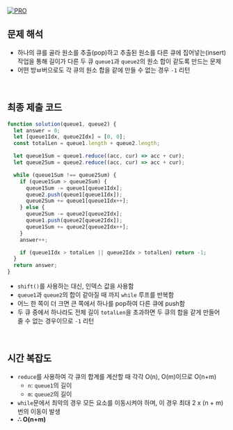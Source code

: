[![PRO]][Link]

## 문제 해석

- 하나의 큐를 골라 원소를 추출(pop)하고 추출된 원소를 다른 큐에 집어넣는(insert) 작업을 통해 길이가 다른 두 큐 `queue1`과 `queue2`의 원소 합이 같도록 만드는 문제
- 어떤 방ㅂ버으로도 각 큐의 원소 합을 같에 만들 수 없는 경우 `-1` 리턴

<br>

## 최종 제출 코드

```javascript
function solution(queue1, queue2) {
  let answer = 0;
  let [queue1Idx, queue2Idx] = [0, 0];
  const totalLen = queue1.length + queue2.length;

  let queue1Sum = queue1.reduce((acc, cur) => acc + cur);
  let queue2Sum = queue2.reduce((acc, cur) => acc + cur);

  while (queue1Sum !== queue2Sum) {
    if (queue1Sum > queue2Sum) {
      queue1Sum -= queue1[queue1Idx];
      queue2.push(queue1[queue1Idx]);
      queue2Sum += queue1[queue1Idx++];
    } else {
      queue2Sum -= queue2[queue2Idx];
      queue1.push(queue2[queue2Idx]);
      queue1Sum += queue2[queue2Idx++];
    }
    answer++;

    if (queue1Idx > totalLen || queue2Idx > totalLen) return -1;
  }
  return answer;
}
```

- `shift()`를 사용하는 대신, 인덱스 값을 사용함
- `queue1`과 `queue2`의 합이 같아질 때 까지 `while` 루프를 반복함
- 어느 한 쪽이 더 크면 큰 쪽에서 하나를 pop하여 다른 큐에 push함
- 두 큐 중에서 하나라도 전체 길이 `totalLen`을 초과하면 두 큐의 합을 같게 만들어 줄 수 없는 경우이므로 `-1` 리턴

<br>

## 시간 복잡도

- `reduce`를 사용하여 각 큐의 합계를 계산할 때 각각 O(n), O(m)이므로 O(n+m)
  - `n`: `queue1`의 길이
  - `m`: `queue2`의 길이
- `while`문에서 최악의 경우 모든 요소를 이동시켜야 하며, 이 경우 최대 2 x (n + m)번의 이동이 발생
- **∴ O(n+m)**

<!---------------------------------------------------------------------------->

[PRO]: https://github.com/GoSSaChin/algorithm-js/assets/107768516/67c43b52-bc3f-4571-a249-5519021afbb0
[Link]: https://school.programmers.co.kr/learn/courses/30/lessons/118667
